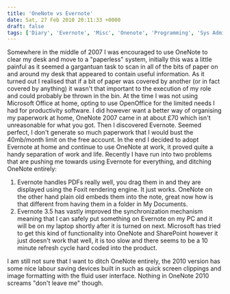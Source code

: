 ```yaml
---
title: 'OneNote vs Evernote'
date: Sat, 27 Feb 2010 20:11:33 +0000
draft: false
tags: ['Diary', 'Evernote', 'Misc', 'Onenote', 'Programming', 'Sys Admin']
---
```


Somewhere in the middle of 2007 I was encouraged to use OneNote to clear my desk and move to a "paperless" system, initially this was a little painful as it seemed a gargantuan task to scan in all of the bits of paper on and around my desk that appeared to contain useful information. As it turned out I realised that if a bit of paper was covered by another (or in fact covered by anything) it wasn't that important to the execution of my role and could probably be thrown in the bin. At the time I was not using Microsoft Office at home, opting to use OpenOffice for the limited needs I had for productivity software. I did however want a better way of organising my paperwork at home, OneNote 2007 came in at about £70 which isn't unreasonable for what you got. Then I discovered Evernote. Seemed perfect, I don't generate so much paperwork that I would bust the 40mb/month limit on the free account. In the end I decided to adopt Evernote at home and continue to use OneNote at work, it proved quite a handy separation of work and life. Recently I have run into two problems that are pushing me towards using Evernote for everything, and ditching OneNote entirely:

1.  Evernote handles PDFs really well, you drag them in and they are displayed using the Foxit rendering engine. It just works. OneNote on the other hand plain old embeds them into the note, great now how is that different from having them in a folder in My Documents.
2.  Evernote 3.5 has vastly improved the synchronization mechanism meaning that I can safely put something on Evernote on my PC and it will be on my laptop shortly after it is turned on next. Microsoft has tried to get this kind of functionality into OneNote and SharePoint however it just doesn't work that well, it is too slow and there seems to be a 10 minute refresh cycle hard coded into the product.

I am still not sure that I want to ditch OneNote entirely, the 2010 version has some nice labour saving devices built in such as quick screen clippings and image formatting with the fluid user interface. Nothing in OneNote 2010 screams "don't leave me" though.